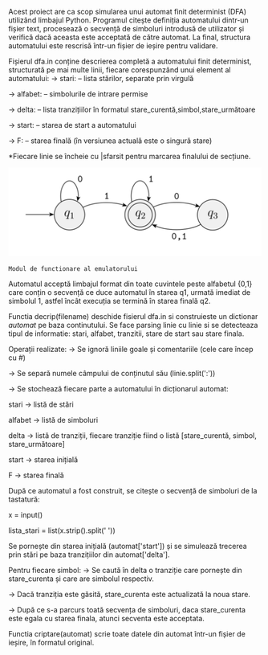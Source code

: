  Acest proiect are ca scop simularea unui automat finit determinist (DFA) utilizând limbajul Python. Programul citește definiția automatului dintr-un fișier text, procesează o secvență de simboluri introdusă de utilizator și verifică dacă aceasta este acceptată de către automat. La final, structura automatului este rescrisă într-un fișier de ieșire pentru validare.

  Fișierul dfa.in conține descrierea completă a automatului finit determinist, structurată pe mai multe linii, fiecare corespunzând unui element al automatului:
-> stari: – lista stărilor, separate prin virgulă

-> alfabet: – simbolurile de intrare permise

-> delta: – lista tranzițiilor în formatul stare_curentă,simbol,stare_următoare

-> start: – starea de start a automatului

-> F: – starea finală (în versiunea actuală este o singură stare)

*Fiecare linie se încheie cu |sfarsit pentru marcarea finalului de secțiune.

![image_alt](https://github.com/adapreda/automate/blob/7cca10599927401be62424fe41eb5cccc4998e29/dfa/Screenshot%202025-05-24%20155444.png)

    Modul de functionare al emulatorului

  Automatul acceptă limbajul format din toate cuvintele peste alfabetul {0,1} care conțin o secvență ce duce automatul în starea q1, urmată imediat de simbolul 1, astfel încât execuția se termină în starea finală q2.

  Functia decrip(filename) deschide fisierul dfa.in si construieste un dictionar *automat* pe baza continutului. Se face parsing linie cu linie si se detecteaza tipul de informatie: stari, alfabet, tranzitii, stare de start sau stare finala.

Operații realizate:
-> Se ignoră liniile goale și comentariile (cele care încep cu #)

-> Se separă numele câmpului de conținutul său (linie.split(':'))

-> Se stochează fiecare parte a automatului în dicționarul automat:

stari → listă de stări

alfabet → listă de simboluri

delta → listă de tranziții, fiecare tranziție fiind o listă [stare_curentă, simbol, stare_următoare]

start → starea inițială

F → starea finală

  După ce automatul a fost construit, se citește o secvență de simboluri de la tastatură:

x = input()

lista_stari = list(x.strip().split(' '))

  Se pornește din starea inițială (automat['start']) și se simulează trecerea prin stări pe baza tranzițiilor din automat['delta'].

  Pentru fiecare simbol:
-> Se caută în delta o tranziție care pornește din stare_curenta și care are simbolul respectiv.

-> Dacă tranziția este găsită, stare_curenta este actualizată la noua stare.

-> După ce s-a parcurs toată secvența de simboluri, daca stare_curenta este egala cu starea finala, atunci secventa este acceptata.

Functia criptare(automat) scrie toate datele din automat într-un fișier de ieșire, în formatul original.

